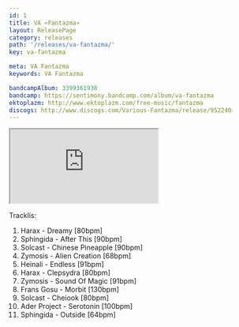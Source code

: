 ```yaml
---
id: 1
title: VA «Fantazma»
layout: ReleasePage
category: releases
path: '/releases/va-fantazma/'
key: va-fantazma

meta: VA Fantazma
keywords: VA Fantazma

bandcampAlbum: 3399361938
bandcamp: https://sentimony.bandcamp.com/album/va-fantazma
ektoplazm: http://www.ektoplazm.com/free-music/fantazma
discogs: http://www.discogs.com/Various-Fantazma/release/952240
---
```


<div class='youtube__wrapper'>
    <iframe class='youtube__iframe' src='https://www.youtube.com/embed/videoseries?list=PLp2GaPnw5O3Ngdrr8pc8W_jAk5PC_ie-l' allowfullscreen></iframe>
</div>

Tracklis:

01. Harax - Dreamy [80bpm]
02. Sphingida - After This [90bpm]
03. Solcast - Chinese Pineapple [90bpm]
04. Zymosis - Alien Creation [68bpm]
05. Heinali - Endless [91bpm]
06. Harax - Clepsydra [80bpm]
07. Zymosis - Sound Of Magic [91bpm]
08. Frans Gosu - Morbit [130bpm]
09. Solcast - Cheiook [80bpm]
10. Ader Project - Serotonin [100bpm]
11. Sphingida - Outside [64bpm]
